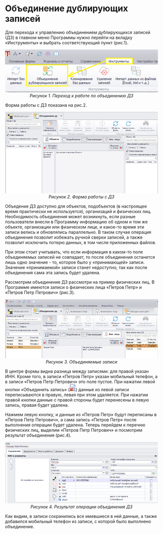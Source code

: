 # Объединение дублирующих записей

Для перехода к управлению объединением дублирующихся записей (ДЗ) в главном меню Программы нужно перейти на вкладку «Инструменты» и выбрать соответствующий пункт (рис.1).

<p align="center">
<img src="images/12_double_01.png"><br>
<i>Рисунок 1. Переход к работе по объединению ДЗ</i>
</p>

Форма работы с ДЗ показана на рис.2.

<p align="center">
<img src="images/12_double_02.png"><br>
<i>Рисунок 2. Форма работы с ДЗ</i>
</p>
 
Объедение ДЗ доступно для объектов, подобъектов (в настроящее время практически не используется), организаций и физических лиц. Необходимость объединения может возникнуть, если разные пользователи внесли в Программу информацию об одном и том же объекте, организации или физическом лице, и какое-то время эти записи велись и обновлялись параллельно. В таком случае операция объединения позволит избежать ручной сверки записей, а также позволит исключить потерю данных, в том числе приложенных файлов.

При этом стоит учитывать, что если информация в каком-то поле объединяемых записей не совпадает, то после объединения останется лишь одно значение - то, которое было у «принимающей» записи. Значение «принимаемой» записи станет недоступно, так как после объединения сама эта запись будет удалена. 

Рассмотрим объединение ДЗ рассмотри на пример физических лиц. В Программе имеются записи о физических лица «Петров Петр» и «Петров Петр Петрович» (рис.3).

<p align="center">
<img src="images/12_double_03.png"><br>
<i>Рисунок 3. Объединяемые записи</i>
</p>
 
В центре формы видна разница между записями: для правой указан ИНН. Кроме того, в записи «Петров Петр» указан мобильный телефон, а в записи «Петров Петр Петрович» это поле пустое. При нажатии левой кнопки «Объединить запись» (![](images/buttons/button_65.png)) данные из левой записи переписываются в правую, левая при этом удаляется. При нажатии правой кнопки данные с правой стороны будет перенесены в левую запись, правая будет удалена.

Нажмем левую кнопку, и данные из «Петров Петр» будут переписаны в «Петров Петр Петрович», а сама запись «Петров Петр» после выполнения операции будет удалена. Теперь перейдем к перечню физических лиц, выделим «Петров Петр Петрович» и посмотрим результат объединения (рис.4).

<p align="center">
<img src="images/12_double_04.png"><br>
<i>Рисунок 4. Результат операции объединения ДЗ</i>
</p>
 
Как видим, в записи сохранились все имевшиеся в ней данные, а также добавился мобильный телефон из записи, с которой было выполнено объединение.



